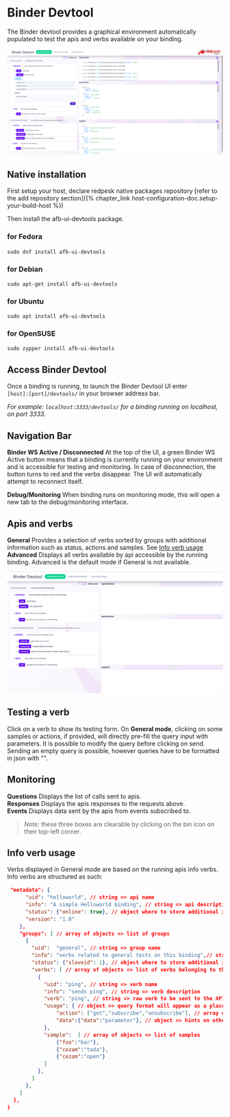 # Binder Devtool

The Binder devtool provides a graphical environment automatically populated to test the apis and verbs available on your binding.  

![Demo Binder Devtool](images/demo-verbs.png)

## Native installation

First setup your host, declare redpesk native packages repository [refer to the add repository section]({% chapter_link host-configuration-doc.setup-your-build-host %})

Then install the afb-ui-devtools package.

### for Fedora
```
sudo dnf install afb-ui-devtools
```

### for Debian
```
sudo apt-get install afb-ui-devtools
```

### for Ubuntu
```
sudo apt install afb-ui-devtools
```

### for OpenSUSE
```
sudo zypper install afb-ui-devtools
```

## Access Binder Devtool

Once a binding is running, to launch the Binder Devtool UI enter   
`[host]:[port]/devtools/` in your browser address bar.  

*For example: `localhost:3333/devtools/` for a binding running on localhost, on port 3333.*

## Navigation Bar

**Binder WS Active / Disconnected** At the top of the UI, a green Binder WS Active button means that a binding is currently running on your environment and is accessible for testing and monitoring. In case of disconnection, the button turns to red and the verbs disappear. The UI will automatically attempt to reconnect itself.  

**Debug/Monitoring** When binding runs on monitoring mode, this will open a new tab to the debug/monitoring interface.  

## Apis and verbs

**General** Provides a selection of verbs sorted by groups with additional information such as status, actions and samples. See [Info verb usage](#info-verb-usage)  
**Advanced** Displays all verbs available by api accessible by the running binding. Advanced is the default mode if General is not available.  

![Demo Binder Devtool](images/demo-ui.gif)

## Testing a verb

Click on a verb to show its testing form. On **General mode**, clicking on some samples or actions, if provided, will directly pre-fill the query input with parameters. It is possible to modify the query before clicking on send. Sending an empty query is possible, however queries have to be formatted in json with "".

## Monitoring

**Questions** Displays the list of calls sent to apis.  
**Responses** Displays the apis responses to the requests above.  
**Events** Displays data sent by the apis from events subscribed to. 

>*Note*: these three boxes are clearable by clicking on the bin icon on their top-left corner.

## Info verb usage

Verbs displayed in General mode are based on the running apis info verbs. Info verbs are structured as such:  

```json 
 "metadata": {
      "uid": "helloworld", // string => api name                     
      "info": "A simple Helloworld binding", // string => api description/info
      "status": {"online": true}, // object where to store additional infos such as uri, online, ...
      "version": "1.0"
    },
    "groups": [ // array of objects => list of groups
      {
        "uid":  "general", // string => group name 
        "info": "verbs related to general tests on this binding",// string => group description/info
        "status": {"slaveid": 1}, // object where to store additional infos such as uri, online, ...
        "verbs": [ // array of objects => list of verbs belonging to this group
          {
            "uid": "ping", // string => verb name 
            "info": "sends ping", // string => verb description 
            "verb": "ping", // string => raw verb to be sent to the API
            "usage": { // object => query format will appear as a placehoder in the textarea to enter query
                "action": ["get","subscribe","unsubscribe"], // array of strings => list of actions such as Suscribe, Get, ...
                "data":{"data":"parameter"}, // object => hints on other parameter to add to the query can also be verbose, arg...
            },
            "sample":  [ // array of objects => list of samples 
                {"foo":"bar"},
                {"cezam":"tada"},
                {"cezam":"open"}
            ] 
          },
        ]
      },
    ]
  },
}
```



